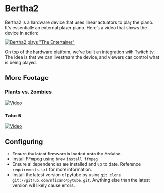 # Bertha2

Bertha2 is a hardware device that uses linear actuators to play the piano. It's essentially an external player piano.
Here's a video that shows the device in action:

[![Bertha2 plays "The Entertainer"](http://img.youtube.com/vi/F5GEH_fH9CI/0.jpg)](https://www.youtube.com/shorts/F5GEH_fH9CI)

On top of the hardware platform, we've built an integration with Twitch.tv. The idea is that we can livestream the device,
and viewers can control what is being played.


## More Footage

### Plants vs. Zombies

[![Video](http://img.youtube.com/vi/zee0DOZKW70/0.jpg)](https://youtube.com/shorts/zee0DOZKW70)

### Take 5

[![Video](http://img.youtube.com/vi/vYvGbFORp4I/0.jpg)](https://youtube.com/shorts/vYvGbFORp4I)


## Configuring

* Ensure the latest firmware is loaded onto the Arduino
* Install FFmpeg using `brew install ffmpeg`
* Ensure al dependencies are installed and up to date. Reference `requirements.txt` for more information.
* Install the latest version of pytube by using `git clone git://github.com/nficano/pytube.git`. Anything else than the latest version will likely cause errors.



